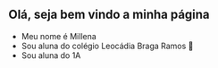 ## Olá, seja bem vindo a minha página  


- Meu nome é Millena
- Sou aluna do colégio Leocádia Braga Ramos 🏫
- Sou aluna do 1A
  
